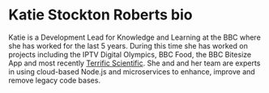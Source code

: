 # Katie Stockton Roberts bio

Katie is a Development Lead for Knowledge and Learning at the BBC where she has worked for the last 5 years.  During this time she has worked on projects including the IPTV Digital Olympics, BBC Food, the BBC Bitesize App and most recently <a href="https://www.bbc.co.uk/terrificscientific">Terrific Scientific</a>.  She and and her team are experts in using cloud-based Node.js and microservices to enhance, improve and remove legacy code bases.
